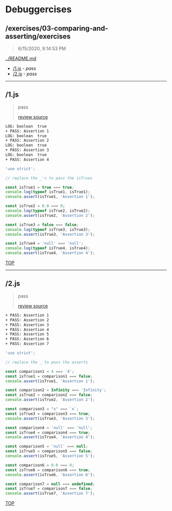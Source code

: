# Debuggercises 

## /exercises/03-comparing-and-asserting/exercises 

> 6/15/2020, 9:14:53 PM 

[../README.md](../README.md)

- [/1.js](#1js) - _pass_ 
- [/2.js](#2js) - _pass_ 

---

## /1.js 

> pass 
>
> [review source](../../../exercises/03-comparing-and-asserting/exercises/1.js)

```txt
LOG: boolean  true
+ PASS: Assertion 1
LOG: boolean  true
+ PASS: Assertion 2
LOG: boolean  true
+ PASS: Assertion 3
LOG: boolean  true
+ PASS: Assertion 4
```

```js
'use strict';

// replace the _'s to pass the isTrues

const isTrue1 = true === true;
console.log(typeof isTrue1, isTrue1);
console.assert(isTrue1, 'Assertion 1');

const isTrue2 = 0.0 === 0;
console.log(typeof isTrue2, isTrue2);
console.assert(isTrue2, 'Assertion 2');

const isTrue3 = false === false;
console.log(typeof isTrue3, isTrue3);
console.assert(isTrue3, 'Assertion 3');

const isTrue4 = 'null' === 'null';
console.log(typeof isTrue4, isTrue4);
console.assert(isTrue4, 'Assertion 4');

```

[TOP](#debuggercises)

---

## /2.js 

> pass 
>
> [review source](../../../exercises/03-comparing-and-asserting/exercises/2.js)

```txt
+ PASS: Assertion 1
+ PASS: Assertion 2
+ PASS: Assertion 3
+ PASS: Assertion 4
+ PASS: Assertion 5
+ PASS: Assertion 6
+ PASS: Assertion 7
```

```js
'use strict';

// replace the _ to pass the asserts

const comparison1 = 4 === '4';
const isTrue1 = comparison1 === false;
console.assert(isTrue1, 'Assertion 1');

const comparison2 = Infinity === 'Infinity';
const isTrue2 = comparison2 === false;
console.assert(isTrue2, 'Assertion 2');

const comparison3 = "x" === `x`;
const isTrue3 = comparison3 === true;
console.assert(isTrue3, 'Assertion 3');

const comparison4 = 'null' === 'null';
const isTrue4 = comparison4 === true;
console.assert(isTrue4, 'Assertion 4');

const comparison5 = 'null' === null;
const isTrue5 = comparison5 === false;
console.assert(isTrue5, 'Assertion 5');

const comparison6 = 0.0 === 0;
const isTrue6 = comparison6 === true;
console.assert(isTrue6, 'Assertion 6');

const comparison7 = null === undefined;
const isTrue7 = comparison7 === false;
console.assert(isTrue7, 'Assertion 7');


```

[TOP](#debuggercises)

